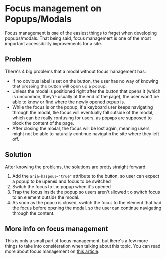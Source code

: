# Focus management on Popups/Modals

Focus management is one of the easiest things to forget when developing popups/modals. That being said, focus management is one of the most important accessibility improvements for a site.

## Problem

There's 4 big problems that a modal without focus management has:
* If no obvious label is set on the button, the user has no way of knowing that pressing the button will open up a popup.
* Unless the modal is positioned right after the button that opens it (which is uncommon, they're usually at the end of the page), the user won't be able to know or find where the newly opened popup is.
* While the focus is on the popup, if a keyboard user keeps navigating through the modal, the focus will eventually fall outside of the modal, which can be really confusing for users, as popups are supposed to block the content of the page.
* After closing the modal, the focus will be lost again, meaning users might not be able to naturally continue navigatin the site where they left off.

## Solution

After knowing the problems, the solutions are pretty straight forward:
1. Add the `aria-haspoup="true"` attribute to the button, so user can expect a popup to be upened and focus to be switched.
1. Switch the focus to the popup when it's opened.
1. Trap the focus inside the popup so users aren't allowed t o switch focus to an element outside the modal.
1. As soon as the popup is closed, switch the focus to the element that had the focus before opening the modal, so the user can continue navigating through the content.

## More info on focus management

This is only a small part of focus management, but there's a few more things to take into consideration when talking about this topic. You can read more about focus management on [this article](https://css-tricks.com/focus-management-and-inert/).